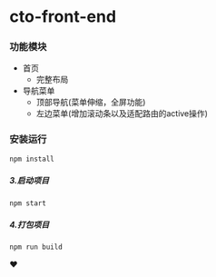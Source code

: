 # cto-front-end


### 功能模块

- 首页
    - 完整布局
- 导航菜单
    - 顶部导航(菜单伸缩，全屏功能)
    - 左边菜单(增加滚动条以及适配路由的active操作)


### 安装运行
```js
npm install
```
##### 3.启动项目
```js
npm start
```
##### 4.打包项目
```js
npm run build
```




️❤️
